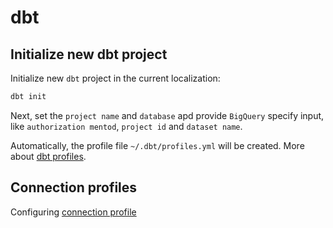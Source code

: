 # dbt

## Initialize new dbt project

Initialize new `dbt` project in the current localization:

```bash
dbt init
```
Next, set the `project name` and `database`
apd provide `BigQuery` specify input, like `authorization mentod`, `project id` and `dataset name`.

Automatically, the profile file `~/.dbt/profiles.yml` will be created.
More about [dbt profiles](https://docs.getdbt.com/docs/core/connect-data-platform/profiles.yml).

## Connection profiles

Configuring [connection profile](https://docs.getdbt.com/docs/configure-your-profile)

